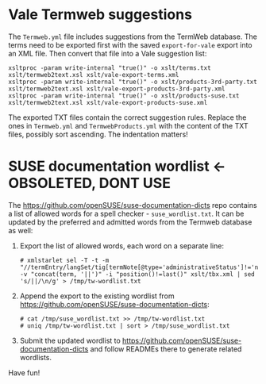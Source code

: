 # Vale Termweb suggestions

The `Termweb.yml` file includes suggestions from the TermWeb database. The terms
need to be exported first with the saved `export-for-vale` export into an XML file.
Then convert that file into a Vale suggestion list:
```
xsltproc -param write-internal "true()" -o xslt/terms.txt xslt/termweb2text.xsl xslt/vale-export-terms.xml
xsltproc -param write-internal "true()" -o xslt/products-3rd-party.txt xslt/termweb2text.xsl xslt/vale-export-products-3rd-party.xml
xsltproc -param write-internal "true()" -o xslt/products-suse.txt xslt/termweb2text.xsl xslt/vale-export-products-suse.xml
```
The exported TXT files contain the correct suggestion rules. Replace the ones
in `Termweb.yml` and `TermwebProducts.yml` with the content of the TXT files,
possibly sort ascending. The indentation matters!

# SUSE documentation wordlist <- OBSOLETED, DONT USE

The https://github.com/openSUSE/suse-documentation-dicts repo contains a list of
allowed words for a spell checker - `suse_wordlist.txt`. It can be updated by
the preferred and admitted words from the Termweb database as well:

1. Export the list of allowed words, each word on a separate line:
    ```
    # xmlstarlet sel -T -t -m "//termEntry/langSet/tig[termNote[@type='administrativeStatus']!='notRecommended']" -v "concat(term, '||')" -i "position()!=last()" xslt/tbx.xml | sed 's/||/\n/g' > /tmp/tw-wordlist.txt
    ```
2. Append the export to the existing wordlist from https://github.com/openSUSE/suse-documentation-dicts:
    ```
    # cat /tmp/suse_wordlist.txt >> /tmp/tw-wordlist.txt
    # uniq /tmp/tw-wordlist.txt | sort > /tmp/suse_wordlist.txt
    ```
3. Submit the updated wordlist to
   https://github.com/openSUSE/suse-documentation-dicts and follow READMEs there
   to generate related wordlists.

Have fun!
